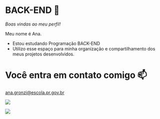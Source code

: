 # BACK-END 🖤
_Boas vindas ao meu perfil!_

Meu nome é Ana.
- Estou estudando Programação BACK-END
- Utilizo esse espaço para minha organização e compartilhamento dos meus projetos desenvolvidos.
# Você entra em contato comigo 📫
ana.gronzi@escola.pr.gov.br

![](https://media1.tenor.com/m/qzc9bkg5RNcAAAAC/but-why-tho.gif)

![](https://img.comunidades.net/col/colegiodompedropitanga/BRASAOAZUL.png)
